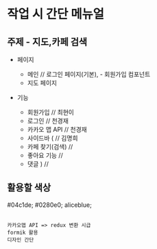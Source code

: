 # 작업 시 간단 메뉴얼
## 주제 - 지도,카페 검색

* 페이지
  - 메인 // 로그인 페이지(기본),  - 회원가입 컴포넌트
  - 지도 페이지

* 기능
  - 회원가입        // 최현이
  - 로그인          // 천경재
  - 카카오 맵 API   // 천경재
  - 사이드바 (      // 김명희
  - 카페 찾기(검색) // 
  - 좋아요 기능     // 
  - 댓글 )         // 

## 활용할 색상
#04c1de;
#0280e0;
aliceblue;
##
```
카카오맵 API => redux 변환 시급
formik 활용
디자인 간단
```